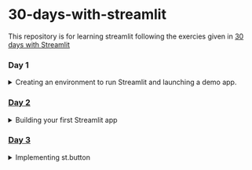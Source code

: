 # 30-days-with-streamlit

This repository is for learning streamlit following the exercies given in [30 days with Streamlit](https://30days.streamlit.app/) 

### Day 1 
<details>
    <summary>
        Creating an environment to run Streamlit and launching a demo app.  
    </summary>

![Day 1](images/day1.png)

</details>

### [Day 2](https://github.com/Asifdotexe/30-days-with-streamlit/blob/main/code/day_2.py)
<details>
    <summary>
        Building your first Streamlit app
    </summary>

![Day 2](images/day2.png)

</details>

### [Day 3](https://github.com/Asifdotexe/30-days-with-streamlit/blob/main/code/day_3.py)
<details>
    <summary>
        Implementing st.button
    </summary>

![Day 3](images/day3.png)

</details>